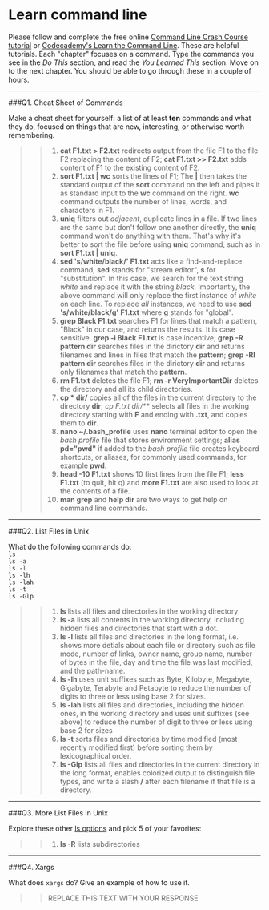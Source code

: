 # Learn command line

Please follow and complete the free online [Command Line Crash Course
tutorial](https://web.archive.org/web/20160708171659/http://cli.learncodethehardway.org/book/) or [Codecademy's Learn the Command Line](https://www.codecademy.com/learn/learn-the-command-line). These are helpful tutorials. Each "chapter" focuses on a command. Type the commands you see in the _Do This_ section, and read the _You Learned This_ section. Move on to the next chapter. You should be able to go through these in a couple of hours.

---

###Q1.  Cheat Sheet of Commands  

Make a cheat sheet for yourself: a list of at least **ten** commands and what they do, focused on things that are new, interesting, or otherwise worth remembering.

> > 1. **cat F1.txt > F2.txt** redirects output from the file F1 to the file F2 replacing the content of F2; **cat F1.txt >> F2.txt** adds content of F1 to the existing content of F2.
> > 2. **sort F1.txt | wc** sorts the lines of F1; The **|** then takes the standard output of the **sort** command on the left and pipes it as standard input to the **wc** command on the right. **wc** command outputs the number of lines, words, and characters in F1.
> > 3. **uniq** filters out *adjacent*, duplicate lines in a file. If two lines are the same but don't follow one another directly, the **uniq** command won't do anything with them. That's why it's better to sort the file before using **uniq** command, such as in **sort F1.txt | uniq**.
> > 4. **sed 's/white/black/' F1.txt** acts like a find-and-replace command; **sed** stands for "stream editor", **s** for "substitution". In this case, we search for the text string *white* and replace it with the string *black*. Importantly, the above command will only replace the first instance of *white* on each line. To replace *all* instances, we need to use **sed 's/white/black/g' F1.txt** where **g** stands for "global".
> > 5. **grep Black F1.txt** searches F1 for lines that match a pattern, "Black" in our case, and returns the results. It is case sensitive. **grep -i Black F1.txt** is case incentive; **grep -R pattern dir** searches files in the dirictory **dir** and returns filenames and lines in files that match the **pattern**; **grep -Rl pattern dir** searches files in the dirictory **dir** and returns only filenames that match the **pattern**.
> > 6. **rm F1.txt** deletes the file F1; **rm -r VeryImportantDir** deletes the directory and all its child directories.  
> > 7. **cp * dir/** copies all of the files in the current directory to the directory **dir**; **cp F*.txt dir/*** selects all files in the working directory starting with **F** and ending with **.txt**, and copies them to **dir**.
> > 8. **nano ~/.bash_profile** uses **nano** terminal editor to open the *bash profile* file that stores environment settings; **alias pd="pwd"** if added to the *bash profile* file creates keyboard shortcuts, or aliases, for commonly used commands, for example **pwd**.
> > 9. **head -10 F1.txt** shows 10 first lines from the file F1; **less F1.txt** (to quit, hit q) and **more F1.txt** are also used to look at the contents of a file.
> > 10. **man grep** and **help dir** are two ways to get help on command line commands.


---

###Q2.  List Files in Unix   

What do the following commands do:  
`ls`  
`ls -a`  
`ls -l`  
`ls -lh`  
`ls -lah`  
`ls -t`  
`ls -Glp`  

> > 1. **ls** lists all files and directories in the working directory
> > 2. **ls -a** lists all contents in the working directory, including hidden files and directories that start with a dot.
> > 3. **ls -l** lists all files and directories in the long format, i.e. shows more detials about each file or directory such as file mode, number of links, owner name, group name, number of bytes in the file, day and time the file was last modified, and the path-name.
> > 4. **ls -lh** uses unit suffixes such as Byte, Kilobyte, Megabyte, Gigabyte, Terabyte and Petabyte to reduce the number of digits to three or less using base 2 for sizes.
> > 5. **ls -lah** lists all files and directories, including the hidden ones, in the working directory and uses unit suffixes (see above) to reduce the number of digit to three or less using base 2 for sizes
> > 6. **ls -t** sorts files and directories by time modified (most recently modified first) before sorting them by lexicographical order.
> > 7. **ls -Glp** lists all files and directories in the current directory in the long format, enables colorized output to distinguish file types, and write a slash **/** after each filename if that file is a directory.

---

###Q3.  More List Files in Unix  

Explore these other [ls options](http://www.techonthenet.com/unix/basic/ls.php) and pick 5 of your favorites:

> > 1. **ls -R** lists subdirectories

---

###Q4.  Xargs   

What does `xargs` do? Give an example of how to use it.

> > REPLACE THIS TEXT WITH YOUR RESPONSE

 

